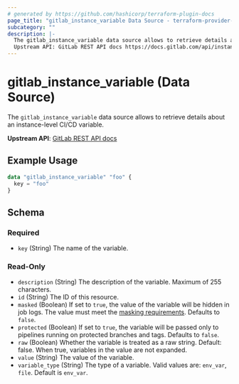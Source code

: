 ```yaml
---
# generated by https://github.com/hashicorp/terraform-plugin-docs
page_title: "gitlab_instance_variable Data Source - terraform-provider-gitlab"
subcategory: ""
description: |-
  The gitlab_instance_variable data source allows to retrieve details about an instance-level CI/CD variable.
  Upstream API: GitLab REST API docs https://docs.gitlab.com/api/instance_level_ci_variables/
---
```


# gitlab_instance_variable (Data Source)

The `gitlab_instance_variable` data source allows to retrieve details about an instance-level CI/CD variable.

**Upstream API**: [GitLab REST API docs](https://docs.gitlab.com/api/instance_level_ci_variables/)

## Example Usage

```terraform
data "gitlab_instance_variable" "foo" {
  key = "foo"
}
```

<!-- schema generated by tfplugindocs -->
## Schema

### Required

- `key` (String) The name of the variable.

### Read-Only

- `description` (String) The description of the variable. Maximum of 255 characters.
- `id` (String) The ID of this resource.
- `masked` (Boolean) If set to `true`, the value of the variable will be hidden in job logs. The value must meet the [masking requirements](https://docs.gitlab.com/ci/variables/#masked-variables). Defaults to `false`.
- `protected` (Boolean) If set to `true`, the variable will be passed only to pipelines running on protected branches and tags. Defaults to `false`.
- `raw` (Boolean) Whether the variable is treated as a raw string. Default: false. When true, variables in the value are not expanded.
- `value` (String) The value of the variable.
- `variable_type` (String) The type of a variable. Valid values are: `env_var`, `file`. Default is `env_var`.
